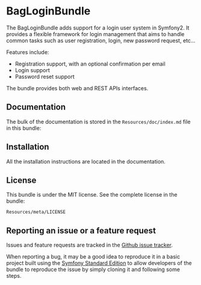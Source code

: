 BagLoginBundle
=============

The BagLoginBundle adds support for a login user system in Symfony2.
It provides a flexible framework for login management that aims to handle
common tasks such as user registration, login, new password request, etc...

Features include:

- Registration support, with an optional confirmation per email
- Login support
- Password reset support

The bundle provides both web and REST APIs interfaces.

Documentation
-------------

The bulk of the documentation is stored in the `Resources/doc/index.md`
file in this bundle:

Installation
------------

All the installation instructions are located in the documentation.

License
-------

This bundle is under the MIT license. See the complete license in the bundle:

    Resources/meta/LICENSE

Reporting an issue or a feature request
---------------------------------------

Issues and feature requests are tracked in the [Github issue tracker](https://github.com/bagbyte/BagLoginBundle/issues).

When reporting a bug, it may be a good idea to reproduce it in a basic project
built using the [Symfony Standard Edition](https://github.com/symfony/symfony-standard)
to allow developers of the bundle to reproduce the issue by simply cloning it
and following some steps.
